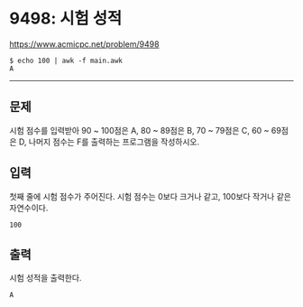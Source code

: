 # 9498: 시험 성적

https://www.acmicpc.net/problem/9498

```
$ echo 100 | awk -f main.awk
A
```

---

## 문제

시험 점수를 입력받아 90 ~ 100점은 A, 80 ~ 89점은 B, 70 ~ 79점은 C, 60 ~ 69점은
D, 나머지 점수는 F를 출력하는 프로그램을 작성하시오.

## 입력

첫째 줄에 시험 점수가 주어진다. 시험 점수는 0보다 크거나 같고, 100보다 작거나
같은 자연수이다.

```
100
```

## 출력

시험 성적을 출력한다.

```
A
```
